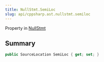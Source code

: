 ```yaml
---
title: NullStmt.SemiLoc
slug: api/cppsharp.ast.nullstmt.semiloc
---
```

Property in [NullStmt](/api/cppsharp/ast/nullstmt)

## Summary



```csharp
public SourceLocation SemiLoc { get; set; }
```

